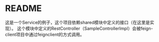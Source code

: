 README
===========================
这是一个Service的例子，这个项目依赖shared模块中定义的接口（在这里是实现）。
这个模块中定义的RestController（SampleControllerImpl）会被feign-client项目中通过feignclient的方式调用。
